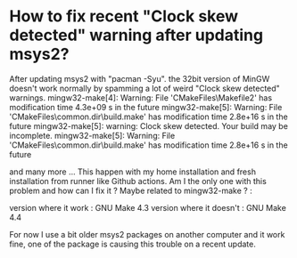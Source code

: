 
# How to fix recent "Clock skew detected" warning after updating msys2?

After updating msys2 with "pacman -Syu".
the 32bit version of MinGW doesn't work normally by spamming a lot of weird "Clock skew detected" warnings.
mingw32-make[4]: Warning: File 'CMakeFiles\Makefile2' has modification time 4.3e+09 s in the future
mingw32-make[5]: Warning: File 'CMakeFiles\common.dir\build.make' has modification time 2.8e+16 s in the future
mingw32-make[5]: warning:  Clock skew detected.  Your build may be incomplete.
mingw32-make[5]: Warning: File 'CMakeFiles\common.dir\build.make' has modification time 2.8e+16 s in the future

and many more ...
This happen with my home installation and fresh installation from runner like Github actions.
Am I the only one with this problem and how can I fix it ?
Maybe related to mingw32-make ? :

version where it work : GNU Make 4.3
version where it doesn't : GNU Make 4.4

For now I use a bit older msys2 packages on another computer and it work fine, one of the package is causing this trouble on a recent update.

        